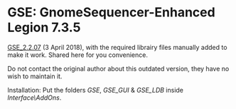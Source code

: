 # GSE: GnomeSequencer-Enhanced Legion 7.3.5
[GSE_2.2.07](https://github.com/TimothyLuke/GSE-Advanced-Macro-Compiler/releases/tag/GSE_2.2.07) (3 April 2018), with the required librairy files manually added to make it work. Shared here for you convenience.

Do not contact the original author about this outdated version, they have no wish to maintain it.

Installation: Put the folders *GSE*, *GSE_GUI* & *GSE_LDB* inside *Interface\AddOns*.
